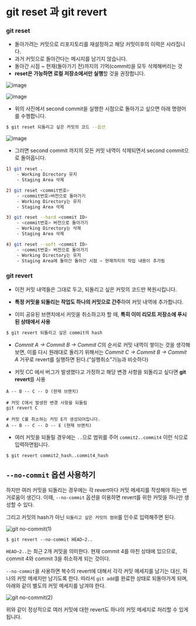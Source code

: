# git reset 과 git revert



### git reset

- 돌아가려는 커밋으로 리포지토리를 재설정하고 해당 커밋이후의 이력은 사라집니다.
- 과거 커밋으로 돌아간다는 메시지를 남기지 않습니다.
- 돌아간 시점 ~ 현재(돌아가기 전)까지의 기억(commit)을 모두 삭제해버리는 것
- **reset은 가능하면 로컬 저장소에서만 실행**할 것을 권장합니다.

![image](https://github.com/user-attachments/assets/195e8ff9-f2f2-4e49-a7f9-882f40b524e8)




![image](https://github.com/user-attachments/assets/fb3dfb58-1be4-49cf-9725-11c765dabac5)


- 위의 사진에서 second commit을 실행한 시점으로 돌아가고 싶으면  아래 명령어를 수행합니다.

``` bash
$ git reset 되돌리고 싶은 커밋의 코드 --옵션
```

![image](https://github.com/user-attachments/assets/3a103150-97ab-483d-b0aa-b9241b9fc404)


- 그러면 second commit 까지의 모든 커밋 내역이 삭제되면서 second commit으로 돌아옵니다.



```bash
1) git reset . 
	- Working Directory 유지
	- Staging Area 삭제 

2) git reset <commit번호> 
	- <commit번호>버전으로 돌아가기
	- Working Directory는 유지
	- Staging Area 삭제

3) git reset --hard <commit ID> 
	- <commit번호> 버전으로 돌아가기
	- Working Directory는 삭제
	- Staging Area 삭제

4) git reset --soft <commit ID> 
	- <commit번호> 버전으로 돌아가기
	- Working Directory는 유지
	- Staging Area에 돌아간 돌아간 시점 ~ 현재까지의 작업 내용이 추가됨
```





### git revert

- 이전 커밋 내역들은 그대로 두고, 되돌리고 싶은 커밋의 코드만 복원시킵니다.

- **특정 커밋을 되돌리는 작업도 하나의 커밋으로 간주**하여 커밋 내역에 추가합니다.

- 이미 공유된 브랜치에서 커밋을 취소하고자 할 때, **특히 이미 리모트 저장소에 푸시된 상태에서 사용**



``` bash
$ git revert 되돌리고 싶은 commit의 hash
```

- *Commit A -> Commit B -> Commit C*의 순서로 커밋 내역이 쌓이는 것을 생각해보면, 이를 다시 원래대로 돌리기 위해서는 *Commit C -> Commit B -> Commit A* 거꾸로 revert를 실행하면 된다.(“실행취소”기능과 비슷하다)

- 커밋 CC 에서 버그가 발생했다고 가정하고 해당 변경 사항을 되돌리고 싶다면 **git revert**를 사용

```
A -- B -- C -- D (현재 브랜치)

# 커밋 C에서 발생한 변경 사항을 되돌림
git revert C

# 커밋 C를 취소하는 커밋 E가 생성되어집니다.
A -- B -- C -- D -- E (현재 브랜치)

```

- 여러 커밋을 되돌릴 경우에는 `..`으로 범위를 주어 `commit2..commit4` 이런 식으로 입력하면됩니다.

```
$ git revert commit2_hash..commit4_hash
```



## `--no-commit` 옵션 사용하기

하지만 여러 커밋을 되돌리는 경우에는 각 revert마다 커밋 메세지를 작성해야 하는 번거로움이 생긴다. 이때, `--no-commit` 옵션을 이용하면 revert를 위한 커밋을 하나만 생성할 수 있다.

그리고 커밋의 hash가 아닌 `되돌리고 싶은 커밋의 범위`를 인수로 입력해주면 된다.

![git no-commit(1)](https://han-joon-hyeok.github.io/assets/images/2021/2021-01-25-git-reset-revert/git_revert_no_commit(1).png)

```
$ git revert --no-commit HEAD~2..
```

`HEAD~2..`는 최근 2개 커밋을 의미한다. 현재 commit 4를 마친 상태에 있으므로, commit 4와 commit 3을 취소하게 되는 것이다.

`--no-commit`을 사용하면 복수의 revert에 대해서 각각 커밋 메세지를 남기는 대신, 하나의 커밋 메세지만 남기도록 한다. 따라서 `git add`를 완료한 상태로 되돌아가게 되며, 아래와 같이 별도의 커밋 메세지를 남겨야 한다.

![git no-commit(2)](https://han-joon-hyeok.github.io/assets/images/2021/2021-01-25-git-reset-revert/git_revert_no_commit(2).png)

위와 같이 정상적으로 여러 커밋에 대한 revert도 하나의 커밋 메세지로 처리할 수 있게 됩니다.



